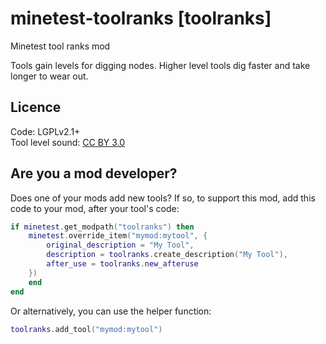 # minetest-toolranks [toolranks]

Minetest tool ranks mod

Tools gain levels for digging nodes. Higher level tools dig faster and take longer to wear out.

## Licence
Code: LGPLv2.1+  
Tool level sound: [CC BY 3.0](https://freesound.org/people/MakoFox/sounds/126422/)

## Are you a mod developer?

Does one of your mods add new tools?
If so, to support this mod, add this code to your mod, after your tool's code:

```lua
if minetest.get_modpath("toolranks") then
    minetest.override_item("mymod:mytool", {
        original_description = "My Tool",
        description = toolranks.create_description("My Tool"),
        after_use = toolranks.new_afteruse
    })
    end
end
```

Or alternatively, you can use the helper function:

```lua
toolranks.add_tool("mymod:mytool")
```
